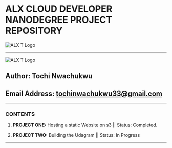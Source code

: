 # **ALX CLOUD DEVELOPER NANODEGREE PROJECT REPOSITORY**

![ALX T Logo](https://encrypted-tbn0.gstatic.com/images?q=tbn:ANd9GcRE8YW2uUIkMOo39bzpIR66W0xUNkg9orOkXmVXnTPLsyKmOk_7m2DEhXZRlR93By2n4D4&usqp=CAU)

-----
![ALX T Logo](https://media-exp1.licdn.com/dms/image/C5603AQHTz9EvtV3_Sg/profile-displayphoto-shrink_200_200/0/1642548233786?e=1665014400&v=beta&t=Xob-8EGcysLHuwmr9NRX0tW_AwscsWDJ884gLjvynMk)

## **Author:** Tochi Nwachukwu

## **Email Address:** tochinwachukwu33@gmail.com

-----

### CONTENTS

1. **PROJECT ONE:** Hosting a static Website on s3 || Status: Completed.

2. **PROJECT TWO:** Building the Udagram || Status: In Progress

-----
